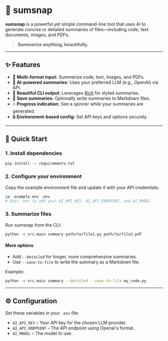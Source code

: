 # 📝 sumsnap

**sumsnap** is a powerful yet simple command-line tool that uses AI to generate concise or detailed summaries of files—including code, text documents, images, and PDFs.

> **Summarize anything, beautifully.**

---

## ✨ Features

- 📄 **Multi-format input:** Summarize code, text, images, and PDFs.
- 🧠 **AI-powered summaries:** Uses your preferred LLM (e.g., OpenAI) via API.
- 🎨 **Beautiful CLI output:** Leverages [Rich](https://github.com/Textualize/rich) for styled summaries.
- 💾 **Save summaries:** Optionally write summaries to Markdown files.
- ⚡ **Progress indication:** See a spinner while your summaries are generated.
- 🔒 **Environment-based config:** Set API keys and options securely.

---

## 🚀 Quick Start

### 1. Install dependencies

```bash
pip install -r requirements.txt
```

### 2. Configure your environment

Copy the example environment file and update it with your API credentials:

```bash
cp .example.env .env
# Edit .env to add your AI_API_KEY, AI_API_ENDPOINT, and AI_MODEL
```

### 3. Summarize files

Run sumsnap from the CLI:

```bash
python -m src.main summary path/to/file1.py path/to/file2.pdf
```

#### More options

- Add `--detailed` for longer, more comprehensive summaries.
- Use `--save-to-file` to write the summary as a Markdown file.

Example:

```bash
python -m src.main summary --detailed --save-to-file my_code.py
```

---

## ⚙️ Configuration

Set these variables in your `.env` file:

- `AI_API_KEY` – Your API key for the chosen LLM provider.
- `AI_API_ENDPOINT` – The API endpoint using Openai's format.
- `AI_MODEL` – The model to use.
